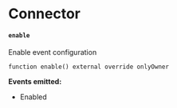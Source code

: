 # Connector

#### **`enable`**

Enable event configuration

```
function enable() external override onlyOwner
```

**Events emitted:**
- Enabled

